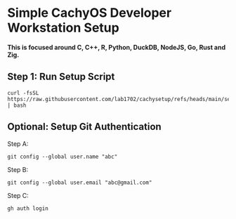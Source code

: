 # Simple CachyOS Developer Workstation Setup

**This is focused around C, C++, R, Python, DuckDB, NodeJS, Go, Rust and Zig.**

## Step 1: Run Setup Script

    curl -fsSL https://raw.githubusercontent.com/lab1702/cachysetup/refs/heads/main/setup.sh | bash

## Optional: Setup Git Authentication

Step A:

    git config --global user.name "abc"

Step B:

    git config --global user.email "abc@gmail.com"

Step C:

    gh auth login
